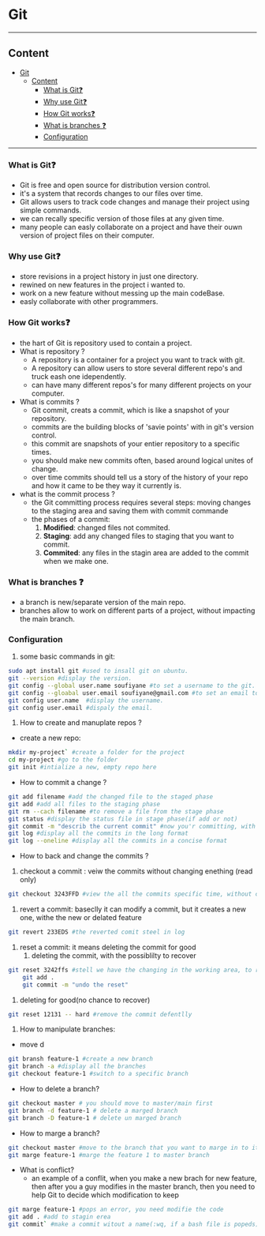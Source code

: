 # Git

---
## Content

- [Git](#git)
  - [Content](#content)
    - [What is Git❓](#what-is-git)
    - [Why use Git❓](#why-use-git)
    - [How Git works❓](#how-git-works)
    - [What is branches ❓](#what-is-branches-)
    - [Configuration](#configuration)

---

### What is Git❓

- Git is free and open source for distribution version control.
- it's a system that records changes to our files over time.
- Git allows users to track code changes and manage their project using simple commands.
- we can recally specific version of those files at any given time.
- many people can easly collaborate on a project and have their ouwn version of project files on their computer.
  
### Why use Git❓

- store revisions in a project history in just one directory.
- rewined on new features in the project i wanted to.
- work on a new feature without messing up the main codeBase.
- easly collaborate with other programmers.
  
### How Git works❓

- the hart of Git is repository used to contain a project.
- What is repository ?
  - A repository is a container for a project you want to track with git.
  - A repository can allow users to store several different repo's and truck eash one idependently.
  - can have many different repos's for many different projects on your computer.
- What is commits ?
  - Git commit, creats a commit, which is like a snapshot of your repository.
  - commits are the building blocks of 'savie points' with in git's version control.
  - this commit are snapshots of your entier repository to a specific times.
  - you should make new commits often, based around logical unites of change.
  - over time commits should tell us a story of the history of your repo and how it came to be they way it currently is.
- what is the commit process ?
  - the Git committing process requires several steps: moving changes to the staging area and saving them with commit commande
  - the phases of a commit:
      1. **Modified**: changed files not commited.
      2. **Staging**: add any changed files to staging that you want to commit.
      3. **Commited**: any files in the stagin area are added to the commit when we make one.

### What is branches ❓

- a branch is new/separate version of the main repo.
- branches allow to work on different parts of a project, without impacting the main branch.

### Configuration

1. some basic commands in git:

```bash
sudo apt install git #used to insall git on ubuntu.
git --version #display the version.
git config --global user.name soufiyane #to set a username to the git.
git config --gloabal user.email soufiyane@gmail.com #to set an email to git.
git config user.name  #display the username.
git config user.email #dispaly the email.

```

1. How to create and manuplate repos ?

- create a new repo:

```bash
mkdir my-project` #create a folder for the project
cd my-project #go to the folder
git init #intialize a new, empty repo here

```

- How to commit a change ?

```bash
git add filename #add the changed file to the staged phase
git add #add all files to the staging phase
git rm --cach filename #to remove a file from the stage phase
git status #display the status file in stage phase(if add or not)
git commit -m "describ the current commit" #now you'r committing, with a discription message
git log #display all the commits in the long format
git log --oneline #display all the commits in a concise format
```

- How to back and change the commits ?

1. checkout a commit : veiw the commits without changing enething (read only)

```bash
git checkout 3243FFD #view the all the commits specific time, without cediting(read only)

 ```

1. revert a commit: baseclly it can modify a commit, but it creates a new one, withe the new or delated feature

```bash
git revert 233EDS #the reverted comit steel in log
```

1. reset a commit: it means deleting the commit for good
   1. deleting the commit, with the possiblilty to recover

```bash
git reset 3242ffs #stell we have the changing in the working area, to recover:
    git add . 
    git commit -m "undo the reset"
```

   1. deleting for good(no chance to recover)

```bash
git reset 12131 -- hard #remove the commit defentlly
```

1. How to manipulate branches:

- move d

```bash
git bransh feature-1 #create a new branch
git branch -a #display all the branches
git checkout feature-1 #switch to a specific branch
```

- How to delete a branch?

```bash
git checkout master # you should move to master/main first
git branch -d feature-1 # delete a marged branch
git branch -D feature-1 # delete un marged branch

```

- How to marge a branch?

```bash
git checkout master #move to the branch that you want to marge in to it
git marge feature-1 #marge the feature 1 to master branch
```
  
- What is conflict?
  - an example of a conflit, when you make a new brach for new feature, then after you a guy modifies in the master branch, then you need to help Git to decide which modification to keep

```bash
git marge feature-1 #pops an error, you need modifie the code
git add . #add to stagin erea
git commit` #make a commit witout a name(:wq, if a bash file is popeds)
```